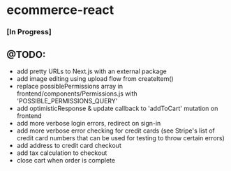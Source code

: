# ecommerce-react

### [In Progress] 

## @TODO:
- add pretty URLs to Next.js with an external package
- add image editing using upload flow from createItem()
- replace possiblePermissions array in frontend/components/Permissions.js with 'POSSIBLE_PERMISSIONS_QUERY' 
- add optimisticResponse & update callback to 'addToCart' mutation on frontend
- add more verbose login errors, redirect on sign-in
- add more verbose error checking for credit cards (see Stripe's list of credit card numbers that can be used for testing to throw certain errors)
- add address to credit card checkout
- add tax calculation to checkout
- close cart when order is complete
